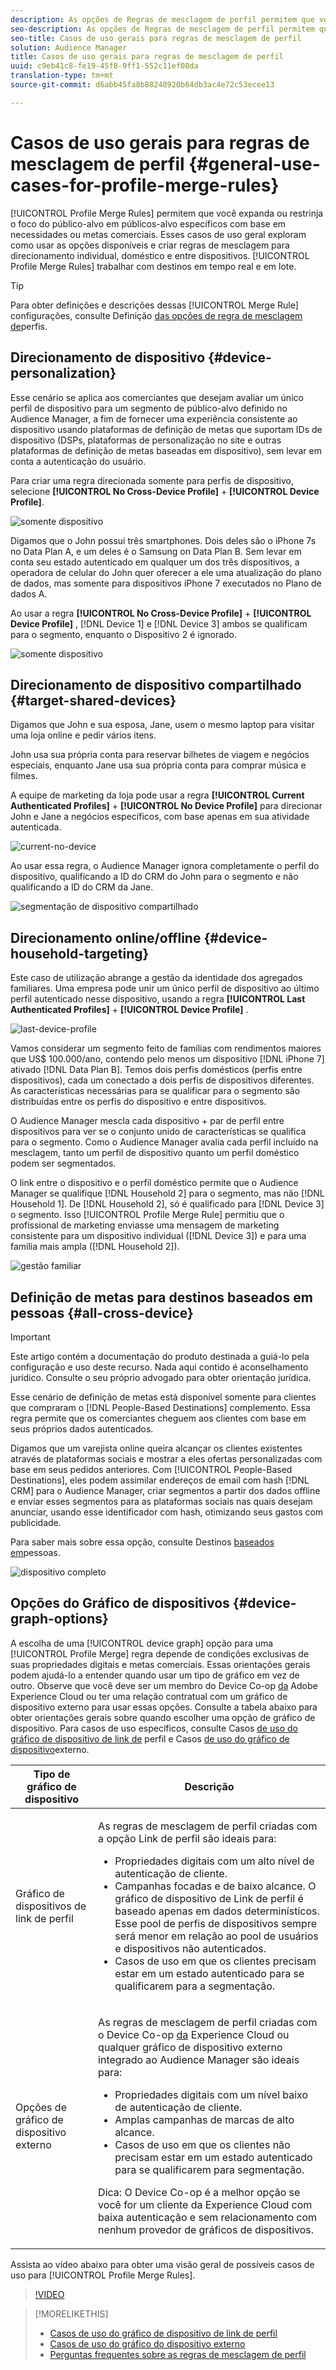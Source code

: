 ```yaml
---
description: As opções de Regras de mesclagem de perfil permitem que você expanda ou restrinja o foco do público-alvo em públicos-alvo específicos com base nas necessidades ou metas dos negócios. Esses casos de uso geral exploram como usar as opções disponíveis e criar regras de mesclagem para direcionamento individual, doméstico e entre dispositivos.
seo-description: As opções de Regras de mesclagem de perfil permitem que você expanda ou restrinja o foco do público-alvo em públicos-alvo específicos com base nas necessidades ou metas dos negócios. Esses casos de uso geral exploram como usar as opções disponíveis e criar regras de mesclagem para direcionamento individual, doméstico e entre dispositivos.
seo-title: Casos de uso gerais para regras de mesclagem de perfil
solution: Audience Manager
title: Casos de uso gerais para regras de mesclagem de perfil
uuid: c9eb41c8-fe19-45f8-9ff1-552c11ef08da
translation-type: tm+mt
source-git-commit: d6abb45fa8b88248920b64db3ac4e72c53ecee13

---
```



# Casos de uso gerais para regras de mesclagem de perfil {#general-use-cases-for-profile-merge-rules}

[!UICONTROL Profile Merge Rules] permitem que você expanda ou restrinja o foco do público-alvo em públicos-alvo específicos com base em necessidades ou metas comerciais. Esses casos de uso geral exploram como usar as opções disponíveis e criar regras de mesclagem para direcionamento individual, doméstico e entre dispositivos. [!UICONTROL Profile Merge Rules] trabalhar com destinos em tempo real e em lote.

>[!TIP]
>
>Para obter definições e descrições dessas [!UICONTROL Merge Rule] configurações, consulte Definição [das opções de regra de mesclagem de](merge-rule-definitions.md)perfis.

## Direcionamento de dispositivo {#device-personalization}

Esse cenário se aplica aos comerciantes que desejam avaliar um único perfil de dispositivo para um segmento de público-alvo definido no Audience Manager, a fim de fornecer uma experiência consistente ao dispositivo usando plataformas de definição de metas que suportam IDs de dispositivo (DSPs, plataformas de personalização no site e outras plataformas de definição de metas baseadas em dispositivo), sem levar em conta a autenticação do usuário.

Para criar uma regra direcionada somente para perfis de dispositivo, selecione **[!UICONTROL No Cross-Device Profile]** + **[!UICONTROL Device Profile]**.

![somente dispositivo](assets/device-only.png)

Digamos que o John possui três smartphones. Dois deles são o iPhone 7s no Data Plan A, e um deles é o Samsung on Data Plan B. Sem levar em conta seu estado autenticado em qualquer um dos três dispositivos, a operadora de celular do John quer oferecer a ele uma atualização do plano de dados, mas somente para dispositivos iPhone 7 executados no Plano de dados A.

Ao usar a regra **[!UICONTROL No Cross-Device Profile]** + **[!UICONTROL Device Profile]** , [!DNL Device 1] e [!DNL Device 3] ambos se qualificam para o segmento, enquanto o Dispositivo 2 é ignorado.

![somente dispositivo](assets/device-management.png)

## Direcionamento de dispositivo compartilhado {#target-shared-devices}

Digamos que John e sua esposa, Jane, usem o mesmo laptop para visitar uma loja online e pedir vários itens.

John usa sua própria conta para reservar bilhetes de viagem e negócios especiais, enquanto Jane usa sua própria conta para comprar música e filmes.

A equipe de marketing da loja pode usar a regra **[!UICONTROL Current Authenticated Profiles]** + **[!UICONTROL No Device Profile]** para direcionar John e Jane a negócios específicos, com base apenas em sua atividade autenticada.

![current-no-device](assets/current-no-device.png)

Ao usar essa regra, o Audience Manager ignora completamente o perfil do dispositivo, qualificando a ID do CRM do John para o segmento e não qualificando a ID do CRM da Jane.

![segmentação de dispositivo compartilhado](assets/shared-device-targeting.png)

## Direcionamento online/offline {#device-household-targeting}

Este caso de utilização abrange a gestão da identidade dos agregados familiares. Uma empresa pode unir um único perfil de dispositivo ao último perfil autenticado nesse dispositivo, usando a regra **[!UICONTROL Last Authenticated Profiles]** + **[!UICONTROL Device Profile]** .

![last-device-profile](assets/last-device-profile.png)

Vamos considerar um segmento feito de famílias com rendimentos maiores que US$ 100.000/ano, contendo pelo menos um dispositivo [!DNL iPhone 7] ativado [!DNL Data Plan B]. Temos dois perfis domésticos (perfis entre dispositivos), cada um conectado a dois perfis de dispositivos diferentes. As características necessárias para se qualificar para o segmento são distribuídas entre os perfis do dispositivo e entre dispositivos.

O Audience Manager mescla cada dispositivo + par de perfil entre dispositivos para ver se o conjunto unido de características se qualifica para o segmento. Como o Audience Manager avalia cada perfil incluído na mesclagem, tanto um perfil de dispositivo quanto um perfil doméstico podem ser segmentados.

O link entre o dispositivo e o perfil doméstico permite que o Audience Manager se qualifique [!DNL Household 2] para o segmento, mas não [!DNL Household 1]. De [!DNL Household 2], só é qualificado para [!DNL Device 3] o segmento. Isso [!UICONTROL Profile Merge Rule] permitiu que o profissional de marketing enviasse uma mensagem de marketing consistente para um dispositivo individual ([!DNL Device 3]) e para uma família mais ampla ([!DNL Household 2]).

![gestão familiar](assets/household-management.png)

## Definição de metas para destinos baseados em pessoas {#all-cross-device}

> [!IMPORTANT]
>
> Este artigo contém a documentação do produto destinada a guiá-lo pela configuração e uso deste recurso. Nada aqui contido é aconselhamento jurídico. Consulte o seu próprio advogado para obter orientação jurídica.

Esse cenário de definição de metas está disponível somente para clientes que compraram o [!DNL People-Based Destinations] complemento. Essa regra permite que os comerciantes cheguem aos clientes com base em seus próprios dados autenticados.

Digamos que um varejista online queira alcançar os clientes existentes através de plataformas sociais e mostrar a eles ofertas personalizadas com base em seus pedidos anteriores. Com [!UICONTROL People-Based Destinations], eles podem assimilar endereços de email com hash [!DNL CRM] para o Audience Manager, criar segmentos a partir dos dados offline e enviar esses segmentos para as plataformas sociais nas quais desejam anunciar, usando esse identificador com hash, otimizando seus gastos com publicidade.

Para saber mais sobre essa opção, consulte Destinos [baseados em](../destinations/people-based-destinations-overview.md)pessoas.

![dispositivo completo](assets/all-cross-device.png)

## Opções do Gráfico de dispositivos {#device-graph-options}

A escolha de uma [!UICONTROL device graph] opção para uma [!UICONTROL Profile Merge] regra depende de condições exclusivas de suas propriedades digitais e metas comerciais. Essas orientações gerais podem ajudá-lo a entender quando usar um tipo de gráfico em vez de outro. Observe que você deve ser um membro do Device Co-op [da](https://docs.adobe.com/content/help/en/device-co-op/using/home.html) Adobe Experience Cloud ou ter uma relação contratual com um gráfico de dispositivo externo para usar essas opções. Consulte a tabela abaixo para obter orientações gerais sobre quando escolher uma opção de gráfico de dispositivo. Para casos de uso específicos, consulte Casos [de uso do gráfico de dispositivo de link de](profile-link-use-case.md) perfil e Casos [de uso do gráfico de dispositivo](external-graph-use-cases.md)externo.

<table id="table_66D9152D4FF040A186003272D456625D"> 
 <thead> 
  <tr> 
   <th colname="col1" class="entry"> Tipo de gráfico de dispositivo </th> 
   <th colname="col2" class="entry"> Descrição </th> 
  </tr>
 </thead>
 <tbody> 
  <tr> 
   <td colname="col1"> <p><span class="wintitle"> Gráfico de dispositivos de link de perfil</span> </p> </td> 
   <td colname="col2"> <p><span class="wintitle"> As regras de mesclagem</span> de perfil criadas com a opção Link <span class="wintitle"></span> de perfil são ideais para: </p> <p> 
     <ul id="ul_FF44FA894BB2448887C8EDA9C8407EF9"> 
      <li id="li_E22505210C664FE6A9AA7C61244B36DA">Propriedades digitais com um alto nível de autenticação de cliente. </li> 
      <li id="li_BE7112EE611E4DEB95B5C0A2852BFA97">Campanhas focadas e de baixo alcance. O gráfico de dispositivo de Link <span class="wintitle"></span> de perfil é baseado apenas em dados determinísticos. Esse pool de perfis de dispositivos sempre será menor em relação ao pool de usuários e dispositivos não autenticados. </li> 
      <li id="li_5FD9E936A72A4EFE80E694FA2E08E385">Casos de uso em que os clientes precisam estar em um estado autenticado para se qualificarem para a segmentação. </li> 
     </ul> </p> </td> 
  </tr> 
  <tr> 
   <td colname="col1"> <p>Opções de gráfico de dispositivo externo </p> </td> 
   <td colname="col2"> <p><span class="wintitle"> As regras de mesclagem</span> de perfil criadas com o Device Co-op <a href="https://marketing.adobe.com/resources/help/en_US/mcdc/" format="https" scope="external"> da</a> Experience Cloud ou qualquer gráfico de dispositivo externo integrado ao <span class="keyword"> Audience Manager</span> são ideais para: </p> <p> 
     <ul id="ul_D76D773988604A619FA4A3BF37F910F0"> 
      <li id="li_969A0755A9E34CBEB2F7331C137B9A26">Propriedades digitais com um nível baixo de autenticação de cliente. </li> 
      <li id="li_AC78C8B4AD5340FFAC44FE851096C6A6">Amplas campanhas de marcas de alto alcance. </li> 
      <li id="li_14AEC54CE34440889A3A36324EC6F497">Casos de uso em que os clientes não precisam estar em um estado autenticado para se qualificarem para segmentação. </li> 
     </ul> </p> <p> <p>Dica: O <span class="keyword"> Device Co-op</span> é a melhor opção se você for um cliente da <span class="keyword"> Experience Cloud</span> com baixa autenticação e sem relacionamento com nenhum provedor de gráficos de dispositivos. </p> </p> </td> 
  </tr> 
 </tbody> 
</table>

Assista ao vídeo abaixo para obter uma visão geral de possíveis casos de uso para [!UICONTROL Profile Merge Rules].

>[!VIDEO](https://video.tv.adobe.com/v/28975/?captions=por_br)

>[!MORELIKETHIS]
>
>* [Casos de uso do gráfico de dispositivo de link de perfil](profile-link-use-case.md)
>* [Casos de uso do gráfico do dispositivo externo](external-graph-use-cases.md)
>* [Perguntas frequentes sobre as regras de mesclagem de perfil](../../faq/faq-profile-merge.md)

